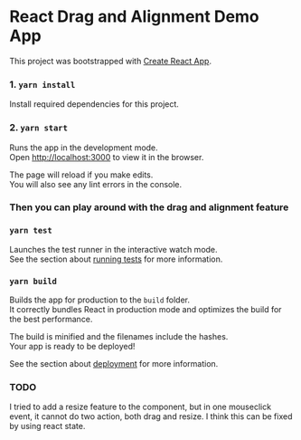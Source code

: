 # React Drag and Alignment Demo App

This project was bootstrapped with [Create React App](https://github.com/facebook/create-react-app).

### 1. `yarn install`

Install required dependencies for this project.

### 2. `yarn start`

Runs the app in the development mode.\
Open [http://localhost:3000](http://localhost:3000) to view it in the browser.

The page will reload if you make edits.\
You will also see any lint errors in the console.

### Then you can play around with the drag and alignment feature

### `yarn test`

Launches the test runner in the interactive watch mode.\
See the section about [running tests](https://facebook.github.io/create-react-app/docs/running-tests) for more information.

### `yarn build`

Builds the app for production to the `build` folder.\
It correctly bundles React in production mode and optimizes the build for the best performance.

The build is minified and the filenames include the hashes.\
Your app is ready to be deployed!

See the section about [deployment](https://facebook.github.io/create-react-app/docs/deployment) for more information.

### TODO

I tried to add a resize feature to the component, but in one mouseclick event, it cannot do two action, both drag and resize. I think this can be fixed by using react state.